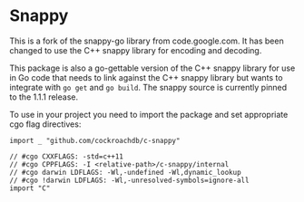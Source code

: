 # Snappy

This is a fork of the snappy-go library from code.google.com. It has been
changed to use the C++ snappy library for encoding and decoding.

This package is also a go-gettable version of the C++ snappy library for use in
Go code that needs to link against the C++ snappy library but wants to
integrate with `go get` and `go build`. The snappy source is currently pinned
to the 1.1.1 release.

To use in your project you need to import the package and set appropriate cgo
flag directives:

```
import _ "github.com/cockroachdb/c-snappy"

// #cgo CXXFLAGS: -std=c++11
// #cgo CPPFLAGS: -I <relative-path>/c-snappy/internal
// #cgo darwin LDFLAGS: -Wl,-undefined -Wl,dynamic_lookup
// #cgo !darwin LDFLAGS: -Wl,-unresolved-symbols=ignore-all
import "C"
```
